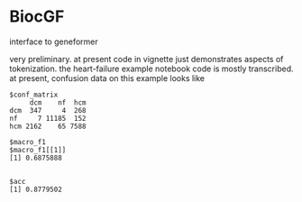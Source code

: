 # BiocGF
interface to geneformer

very preliminary.  at present code in vignette just demonstrates aspects
of tokenization.  the heart-failure example notebook code is mostly
transcribed.  at present, confusion data on this example looks like

```
$conf_matrix
     dcm    nf  hcm
dcm  347     4  268
nf     7 11185  152
hcm 2162    65 7588

$macro_f1
$macro_f1[[1]]
[1] 0.6875888


$acc
[1] 0.8779502
```
